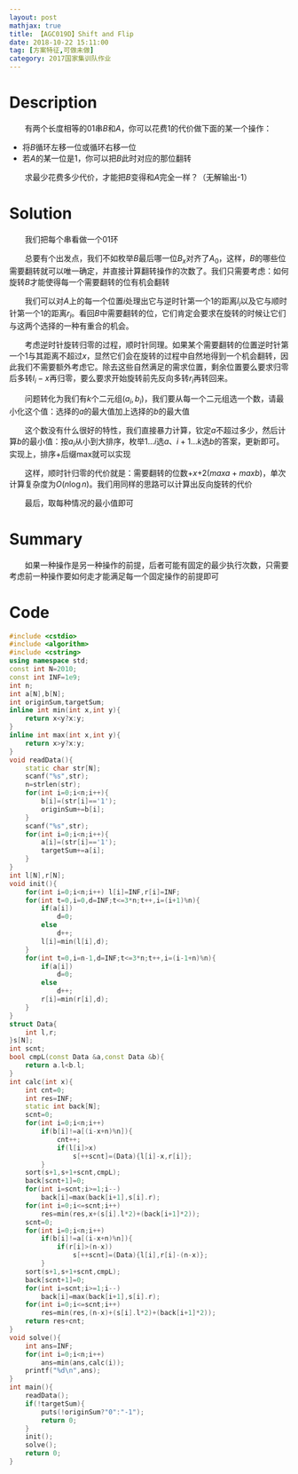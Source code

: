 ```yaml
---
layout: post
mathjax: true
title: 【AGC019D】Shift and Flip
date: 2018-10-22 15:11:00
tag: [方案特征,可做未做]
category: 2017国家集训队作业
---
```

# Description

　　有两个长度相等的01串$B$和$A$，你可以花费1的代价做下面的某一个操作：

* 将$B$循环左移一位或循环右移一位 
* 若$A$的某一位是1，你可以把$B$此时对应的那位翻转

　　求最少花费多少代价，才能把$B$变得和$A$完全一样？（无解输出-1）


<!-- more -->
# Solution

　　我们把每个串看做一个01环

　　总要有个出发点，我们不如枚举$B$最后哪一位$B_x$对齐了$A_0$，这样，$B$的哪些位需要翻转就可以唯一确定，并直接计算翻转操作的次数了。我们只需要考虑：如何旋转$B$才能使得每一个需要翻转的位有机会翻转

　　我们可以对$A$上的每一个位置$i$处理出它与逆时针第一个1的距离$l_i$以及它与顺时针第一个1的距离$r_i$。看回$B$中需要翻转的位，它们肯定会要求在旋转的时候让它们与这两个选择的一种有重合的机会。

　　考虑逆时针旋转归零的过程，顺时针同理。如果某个需要翻转的位置逆时针第一个1与其距离不超过$x$，显然它们会在旋转的过程中自然地得到一个机会翻转，因此我们不需要额外考虑它。除去这些自然满足的需求位置，剩余位置要么要求归零后多转$l_i-x$再归零，要么要求开始旋转前先反向多转$r_i$再转回来。

　　问题转化为我们有$k$个二元组$(a_i,b_i)$，我们要从每一个二元组选一个数，请最小化这个值：选择的$a$的最大值加上选择的$b$的最大值

　　这个数没有什么很好的特性，我们直接暴力计算，钦定$a$不超过多少，然后计算$b$的最小值：按$a_i$从小到大排序，枚举$1\dots i$选$a$、$i+1\dots k$选$b$的答案，更新即可。实现上，排序+后缀max就可以实现

　　这样，顺时针归零的代价就是：需要翻转的位数+$x$+$2(maxa+maxb)$，单次计算复杂度为$O(n \log n)$。我们用同样的思路可以计算出反向旋转的代价

　　最后，取每种情况的最小值即可



# Summary

　　如果一种操作是另一种操作的前提，后者可能有固定的最少执行次数，只需要考虑前一种操作要如何走才能满足每一个固定操作的前提即可



# Code

```c++
#include <cstdio>
#include <algorithm>
#include <cstring>
using namespace std;
const int N=2010;
const int INF=1e9;
int n;
int a[N],b[N];
int originSum,targetSum;
inline int min(int x,int y){
    return x<y?x:y;
}
inline int max(int x,int y){
    return x>y?x:y;
}
void readData(){
    static char str[N];
    scanf("%s",str);
    n=strlen(str);
    for(int i=0;i<n;i++){
        b[i]=(str[i]=='1');
        originSum+=b[i];
    }
    scanf("%s",str);
    for(int i=0;i<n;i++){
        a[i]=(str[i]=='1');
        targetSum+=a[i];
    }
}
int l[N],r[N];
void init(){
    for(int i=0;i<n;i++) l[i]=INF,r[i]=INF;
    for(int t=0,i=0,d=INF;t<=3*n;t++,i=(i+1)%n){
        if(a[i])
            d=0;
        else
            d++;
        l[i]=min(l[i],d);
    }
    for(int t=0,i=n-1,d=INF;t<=3*n;t++,i=(i-1+n)%n){
        if(a[i])
            d=0;
        else
            d++;
        r[i]=min(r[i],d);
    }
}
struct Data{
    int l,r;
}s[N];
int scnt;
bool cmpL(const Data &a,const Data &b){
    return a.l<b.l;
}
int calc(int x){
    int cnt=0;
    int res=INF;
    static int back[N];
    scnt=0;
    for(int i=0;i<n;i++)
        if(b[i]!=a[(i-x+n)%n]){
            cnt++;
            if(l[i]>x)
                s[++scnt]=(Data){l[i]-x,r[i]};
        }
    sort(s+1,s+1+scnt,cmpL);
    back[scnt+1]=0;
    for(int i=scnt;i>=1;i--)
        back[i]=max(back[i+1],s[i].r);
    for(int i=0;i<=scnt;i++)
        res=min(res,x+(s[i].l*2)+(back[i+1]*2));
    scnt=0;
    for(int i=0;i<n;i++)
        if(b[i]!=a[(i-x+n)%n]){
            if(r[i]>(n-x))
                s[++scnt]=(Data){l[i],r[i]-(n-x)};
        }
    sort(s+1,s+1+scnt,cmpL);
    back[scnt+1]=0;
    for(int i=scnt;i>=1;i--)
        back[i]=max(back[i+1],s[i].r);
    for(int i=0;i<=scnt;i++)
        res=min(res,(n-x)+(s[i].l*2)+(back[i+1]*2));
    return res+cnt;
}
void solve(){
    int ans=INF;
    for(int i=0;i<n;i++)
        ans=min(ans,calc(i));
    printf("%d\n",ans);
}
int main(){
    readData();
    if(!targetSum){
        puts(!originSum?"0":"-1");
        return 0;
    }
    init();
    solve();
    return 0;
}
```

 